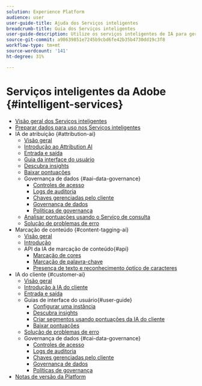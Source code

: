 ```yaml
---
solution: Experience Platform
audience: user
user-guide-title: Ajuda dos Serviços inteligentes
breadcrumb-title: Guia dos Serviços inteligentes
user-guide-description: Utilize os serviços inteligentes de IA para gerar pontuações, descobrir insights e criar segmentos a partir dos dados dos eventos de marketing.
source-git-commit: a98639851e7245b9cbd6fe42b35b4730dd19c3f8
workflow-type: tm+mt
source-wordcount: '141'
ht-degree: 31%

---
```



# Serviços inteligentes da Adobe {#intelligent-services}

- [Visão geral dos Serviços inteligentes](home.md)
- [Preparar dados para uso nos Serviços inteligentes](data-preparation.md)
- IA de atribuição {#attribution-ai}
   - [Visão geral](attribution-ai/overview.md)
   - [Introdução ao Attribution AI](attribution-ai/getting-started.md)
   - [Entrada e saída](attribution-ai/input-output.md)
   - [Guia da interface do usuário](attribution-ai/user-guide.md)
   - [Descubra insights](attribution-ai/discover-insights.md)
   - [Baixar pontuações](attribution-ai/download-scores.md)
   - Governança de dados {#aai-data-governance}
      - [Controles de acesso](attribution-ai/aai-data-governance/access-controls.md)
      - [Logs de auditoria](attribution-ai/aai-data-governance/audit-logs.md)
      - [Chaves gerenciadas pelo cliente](attribution-ai/aai-data-governance/customer-managed-keys.md)
      - [Governança de dados](attribution-ai/aai-data-governance/data-governance.md)
      - [Políticas de governança](attribution-ai/aai-data-governance/governance-policies.md)
   - [Analisar pontuações usando o Serviço de consulta](attribution-ai/aai-query-service.md)
   - [Solução de problemas de erro](attribution-ai/troubleshooting.md)
- Marcação de conteúdo {#content-tagging-ai}
   - [Visão geral](content-tagging/overview.md)
   - [Introdução](content-tagging/getting-started.md)
   - API da IA de marcação de conteúdo{#api}
      - [Marcação de cores](content-tagging/api/color-tagging.md)
      - [Marcação de palavra-chave](content-tagging/api/keyword-tagging.md)
      - [Presença de texto e reconhecimento óptico de caracteres](content-tagging/api/optical-character-recognition.md)
- IA do cliente {#customer-ai}
   - [Visão geral](customer-ai/overview.md)
   - [Introdução à IA do cliente](customer-ai/getting-started.md)
   - [Entrada e saída](customer-ai/input-output.md)
   - Guias de interface do usuário{#user-guide}
      - [Configurar uma instância](customer-ai/user-guide/configure.md)
      - [Descubra insights](customer-ai/user-guide/discover-insights.md)
      - [Criar segmentos usando pontuações da IA do cliente](customer-ai/user-guide/create-segment.md)
      - [Baixar pontuações](customer-ai/user-guide/download-scores.md)
   - [Solução de problemas de erro](customer-ai/troubleshooting.md)
   - Governança de dados {#cai-data-governance}
      - [Controles de acesso](customer-ai/cai-data-governance/access-controls.md)
      - [Logs de auditoria](customer-ai/cai-data-governance/audit-logs.md)
      - [Chaves gerenciadas pelo cliente](customer-ai/cai-data-governance/customer-managed-keys.md)
      - [Governança de dados](customer-ai/cai-data-governance/data-governance.md)
      - [Políticas de governança](customer-ai/cai-data-governance/governance-policies.md)
- [Notas de versão da Platform](https://experienceleague.adobe.com/docs/experience-platform/release-notes/latest.html?lang=pt-BR)
